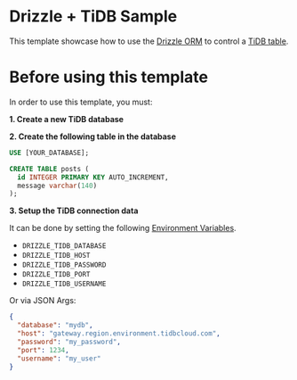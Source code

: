 # Drizzle + TiDB Sample

This template showcase how to use the [Drizzle ORM](https://orm.drizzle.team/) to control a [TiDB table](https://tidbcloud.com).

# Before using this template
In order to use this template, you must:

**1. Create a new TiDB database**

**2. Create the following table in the database**
```sql
USE [YOUR_DATABASE]; 

CREATE TABLE posts (
  id INTEGER PRIMARY KEY AUTO_INCREMENT,
  message varchar(140)
);
```

**3. Setup the TiDB connection data**

It can be done by setting the following [Environment Variables](https://www.azion.com/en/documentation/products/edge-functions/environment-variables/).
- `DRIZZLE_TIDB_DATABASE`
- `DRIZZLE_TIDB_HOST`
- `DRIZZLE_TIDB_PASSWORD`
- `DRIZZLE_TIDB_PORT`
- `DRIZZLE_TIDB_USERNAME`

Or via JSON Args:
```json
{
  "database": "mydb",
  "host": "gateway.region.environment.tidbcloud.com",
  "password": "my_password",
  "port": 1234,
  "username": "my_user"
}
```
